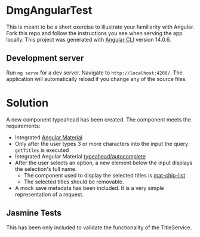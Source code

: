# DmgAngularTest

This is meant to be a short exercise to illustrate your familiarity with Angular. Fork this repo and follow the instructions you see when serving the app locally.
This project was generated with [Angular CLI](https://github.com/angular/angular-cli) version 14.0.6.

## Development server

Run `ng serve` for a dev server. Navigate to `http://localhost:4200/`. The application will automatically reload if you change any of the source files.

# Solution

A new component typeahead has been created. The component meets the requirements:
- Integrated [Angular Material](https://material.angular.io/guide/getting-started)
- Only after the user types 3 or more characters into the input the query `getTitles` is executed
- Integrated Angular Material [typeahead/autocomplete](https://material.angular.io/components/autocomplete/overview)
- After the user selects an option, a new element below the input displays the selection's full name.
  - The component used to display the selected titles is [mat-chip-list](https://material.angular.io/components/chips/overview)
  - The selected titles should be removable.
- A mock save metadata has been included. It is a very simple representation of a request.

## Jasmine Tests

This has been only included to validate the functionality of the TitleService.
